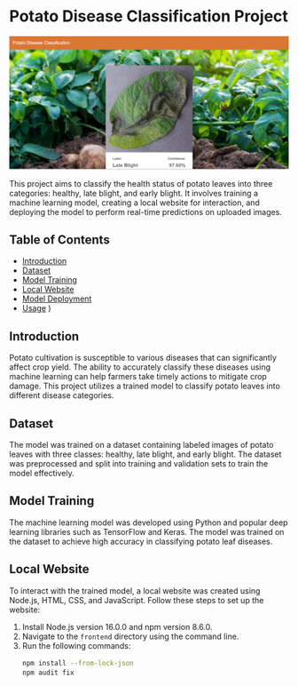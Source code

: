 # Potato Disease Classification Project

![Potato Disease Classification](frontend.png)

This project aims to classify the health status of potato leaves into three categories: healthy, late blight, and early blight. It involves training a machine learning model, creating a local website for interaction, and deploying the model to perform real-time predictions on uploaded images.

## Table of Contents
- [Introduction](#introduction)
- [Dataset](#dataset)
- [Model Training](#model-training)
- [Local Website](#local-website)
- [Model Deployment](#model-deployment)
- [Usage](#usage)
)

## Introduction
Potato cultivation is susceptible to various diseases that can significantly affect crop yield. The ability to accurately classify these diseases using machine learning can help farmers take timely actions to mitigate crop damage. This project utilizes a trained model to classify potato leaves into different disease categories.

## Dataset
The model was trained on a dataset containing labeled images of potato leaves with three classes: healthy, late blight, and early blight. The dataset was preprocessed and split into training and validation sets to train the model effectively.

## Model Training
The machine learning model was developed using Python and popular deep learning libraries such as TensorFlow and Keras. The model was trained on the dataset to achieve high accuracy in classifying potato leaf diseases.

## Local Website
To interact with the trained model, a local website was created using Node.js, HTML, CSS, and JavaScript. Follow these steps to set up the website:

1. Install Node.js version 16.0.0 and npm version 8.6.0.
2. Navigate to the `frontend` directory using the command line.
3. Run the following commands:
   ```sh
   npm install --from-lock-json
   npm audit fix
   ```
